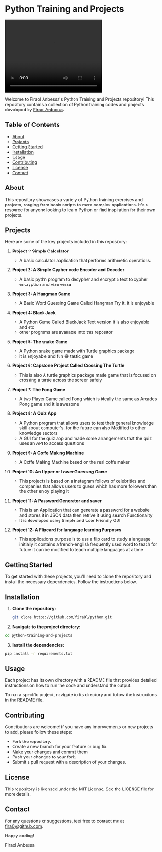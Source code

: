 
# Python Training and Projects

<video width="320" height="240" controls>
  <source src="https://github.com/fira0l/Python/blob/main/gource_557de6c5-4d2c-4c30-9d28-8bad9b49c155.mp4" type="video/mp4">
  Your browser does not support the video tag.
</video>

Welcome to Firaol Anbessa's Python Training and Projects repository! This repository contains a collection of Python training codes and projects developed by [Firaol Anbessa](https://github.com/fira0l).

## Table of Contents

- [About](#about)
- [Projects](#projects)
- [Getting Started](#getting-started)
- [Installation](#installation)
- [Usage](#usage)
- [Contributing](#contributing)
- [License](#license)
- [Contact](#contact)

## About

This repository showcases a variety of Python training exercises and projects, ranging from basic scripts to more complex applications. It's a resource for anyone looking to learn Python or find inspiration for their own projects.

## Projects

Here are some of the key projects included in this repository:

1. **Project 1: Simple Calculator**
   - A basic calculator application that performs arithmetic operations.

2. **Project 2: A Simple Cypher code Encoder and Decoder**
   - A basic pythn program to decypher and encrypt a text to cypher encryption and vise versa

3. **Project 3: A Hangman Game**
   - A Basic Word Guessing Game Called Hangman Try it. it is enjoyable

4. **Project 4: Black Jack**
   - A Python Game Called BlackJack Text version it is also enjoyable and etc
   - other programs are available into this repositor
5. **Project 5: The snake Game** 
   - A Python snake game made with Turtle graphics package
   - it is enjoyable and fun 😁 tastic game
6. **Project 6: Capstone Project Called Crossing The Turtle**
   - This is also A turtle graphics package made game that is focused on crossing a turtle across the screen safely
7. **Project 7: The Pong Game**
   - A two Player Game called Pong which is ideally the same as Arcades Pong game and it is awesome
8. **Project 8: A Quiz App**
   - A Python program that allows users to test their general knowledge skill about computer's. for the future can also 
      Modified to other knowledge sectors
   - A GUI for the quiz app and made some arrangements that the quiz uses an API to access questions
9. **Project 9: A Coffe Making Machine**
   - A Coffe Making Machine based on the real coffe maker 
10. **Project 10: An Upper or Lower Guessing Game**
    - This projects is based on a instagram follows of celebrities and companies that allows users to guess which has more
       followers than the other enjoy playing it
11. **Project 11: A Password Generator and saver**
    - This is an Application that can generate a password for a website and stores it in JSON data then retrive it using 
      search Functionality
    - It is developed using Simple and User Friendly GUI 
12. **Project 12: A Flipcard for language learning Purposes**
    - This applications purpose is to use a flip card to study a language initially it contains a french-english frequently
     used word to teach for future it can be modified to teach multiple languages at a time



## Getting Started

To get started with these projects, you'll need to clone the repository and install the necessary dependencies. Follow the instructions below.

## Installation

1. **Clone the repository:**
   ```bash
   git clone https://github.com/fira0l/python.git
2. **Navigate to the project directory:**
```bash
cd python-training-and-projects
```
3. **Install the dependencies:**
```bash
pip install -r requirements.txt
```
## Usage
Each project has its own directory with a README file that provides detailed instructions on how to run the code and understand the output.

To run a specific project, navigate to its directory and follow the instructions in the README file.


## Contributing
Contributions are welcome! If you have any improvements or new projects to add, please follow these steps:

- Fork the repository.
- Create a new branch for your feature or bug fix.
- Make your changes and commit them.
- Push your changes to your fork.
- Submit a pull request with a description of your changes.

## License
This repository is licensed under the MIT License. See the LICENSE file for more details.

## Contact
For any questions or suggestions, feel free to contact me at fira0l@github.com.

Happy coding!

Firaol Anbessa

